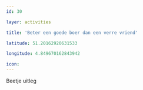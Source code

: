 ```yaml
---
id: 30

layer: activities

title: 'Beter een goede boer dan een verre vriend'

latitude: 51.20162920631533

longitude: 4.849670162843942

icon:
---
```


Beetje uitleg
